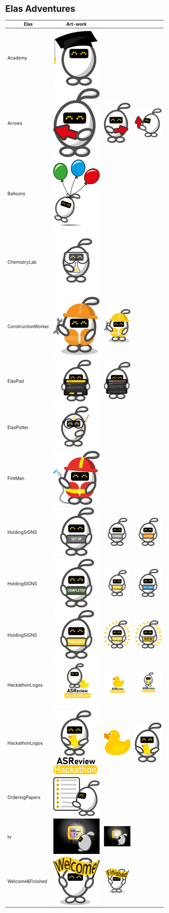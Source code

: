 # Elas Adventures


| Elas | Art-work | | |
|---|---|---|---|
| Academy |<img src="Academy/Elas_afstudeerhoedje.png" width="200">| | |
| Arrows  |<img src="Arrows/PNG/ArrowLeft.png" width="200">|<img src="Arrows/PNG/ArrowRight.png" width="200">|<img src="Arrows/PNG/ArrowRightAhead.png" width="200">|
| Balloons |<img src="Balloons/IconBalloons_PNG_1280x1838.png" width="200">| | |
| ChemistryLab |<img src="ChemistryLab/IconChemistryLab_PNG_1280x1811.png" width="200">| | |
| ConstructionWorker |<img src="ConstructionWorker/ElasConstructionWorkerOrange.png" width="200">|<img src="ConstructionWorker/ElasConstructionWorkerYellow.png" width="200"> | |
| ElasPad |<img src="ElasPad/ElasPad-v1.x.png" width="300">|<img src="ElasPad/ElasPad-v0.x.png" width="200"> | |
| ElasPotter |<img src="ElasPotter/ElasPotter.png" width="200">| | |
| FireMan |<img src="FireMan/ElasFireMan.png" width="200">| | |
| HoldingSIGNS |<img src="HoldingSIGNS/PNG/BiggerSize/SetUp.png" width="200">|<img src="HoldingSIGNS/PNG/BiggerSize/InProgress.png" width="200"> |<img src="HoldingSIGNS/PNG/BiggerSize/InReview.png" width="200"> |
| HoldingSIGNS |<img src="HoldingSIGNS/PNG/BiggerSize/Completed.png" width="200">|<img src="HoldingSIGNS/PNG/BiggerSize/Finished.png" width="200"> |<img src="HoldingSIGNS/PNG/BiggerSize/FullyRead.png" width="200"> |
| HoldingSIGNS |<img src="HoldingSIGNS/PNG/BiggerSize/Published.png" width="200">|<img src="HoldingSIGNS/PNG/BiggerSize/Published_extra.png" width="200"> |<img src="HoldingSIGNS/PNG/BiggerSize/New.png" width="200"> |
| HackathonLogos | <img src="HackathonLogos/PNG/Hackathon_1.png" width="200"> | <img src="HackathonLogos/PNG/Hackathon_2.png" width="200"> |<img src="HackathonLogos/PNG/Hackathon_3.png" width="200">  |
|HackathonLogos | <img src="HackathonLogos/PNG/Hackathon_3_clipped.png" width="200">  | <img src="HackathonLogos/PNG/Rubberducky.png" width="200">  | <img src="HackathonLogos/PNG/Hackathon_3_no_logo.png" width="200"> |
| OrderingPapers | <img src="OrderingPapers/LijstRelevantieELAS2.png" width="200">| | |
| tv |<img src="tv/ElasTV_1.png" width="200">|<img src="tv/ElasTV_2.png" width="200"> | |
| Welcome&Finished |<img src="Welcome&Finished/Welcome/ElasWelcome.png" width="200">|<img src="Welcome&Finished/Finished/ElasFinished.png" width="200"> | |
